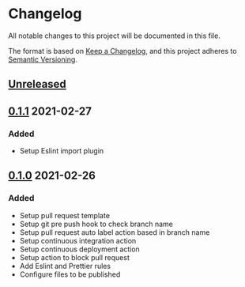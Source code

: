 # Changelog

All notable changes to this project will be documented in this file.

The format is based on [Keep a Changelog](https://keepachangelog.com/en/1.0.0/),
and this project adheres to [Semantic Versioning](https://semver.org/spec/v2.0.0.html).

## [Unreleased](https://github.com/mtzfactory/eslint-config-bfactory/compare/v0.1.1...main)

## [0.1.1](https://github.com/mtzfactory/eslint-config-bfactory/compare/v0.1.0...v0.1.1) 2021-02-27

### Added

- Setup Eslint import plugin

## [0.1.0](https://github.com/mtzfactory/eslint-config-bfactory/compare/17b168a9...v0.1.0) 2021-02-26

### Added

- Setup pull request template
- Setup git pre push hook to check branch name
- Setup pull request auto label action based in branch name
- Setup continuous integration action
- Setup continuous deployment action
- Setup action to block pull request
- Add Eslint and Prettier rules
- Configure files to be published
